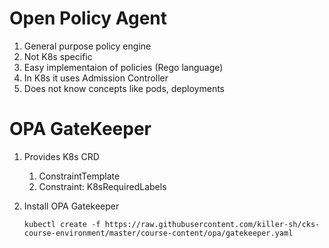 # Open Policy Agent

1. General purpose policy engine 
1. Not K8s specific
1. Easy implementaion of policies (Rego language)
1. In K8s it uses Admission Controller
1. Does not know concepts like pods, deployments

# OPA GateKeeper

1. Provides K8s CRD 
    1. ConstraintTemplate
    1. Constraint: K8sRequiredLabels

1. Install OPA Gatekeeper
    ```
    kubectl create -f https://raw.githubusercontent.com/killer-sh/cks-course-environment/master/course-content/opa/gatekeeper.yaml
    ```